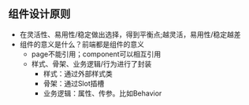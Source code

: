 ## 组件设计原则
- 在灵活性、易用性/稳定做出选择，得到平衡点;越灵活，易用性/稳定越差
- 组件的意义是什么？前端都是组件的意义
    - page不能引用；component可以相互引用
    - 样式、骨架、业务逻辑/行为进行了封装
        - 样式：通过外部样式类
        - 骨架：通过Slot插槽
        - 业务逻辑：属性、传参。比如Behavior